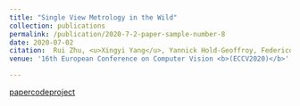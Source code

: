 ```yaml
---
title: "Single View Metrology in the Wild"
collection: publications
permalink: /publication/2020-7-2-paper-sample-number-8
date: 2020-07-02
citation:  Rui Zhu, <u>Xingyi Yang</u>, Yannick Hold-Geoffroy, Federico Perazzi, Jonathan Eisenmann, Kalyan Sunkavalli, Manmohan Chandraker
venue: '16th European Conference on Computer Vision <b>(ECCV2020)</b>'

---
```

[paper](https://arxiv.org/abs/2007.09529)[code](https://github.com/Jerrypiglet/ScaleNet)[project](https://jerrypiglet.github.io/ScaleNet/)